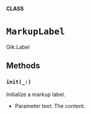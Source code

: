 **CLASS**

# `MarkupLabel`

Gtk.Label

## Methods
### `init(_:)`

Initialize a markup label.
- Parameter text: The content.
